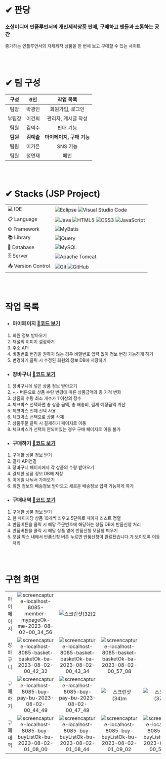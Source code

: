 # ✔ 판당
### 소셜미디어 인플루언서의 개인제작상품 판매, 구매하고 팬들과 소통하는 공간  
증가하는 인플루언서의 자체제작 상품을 한 번에 보고 구매할 수 있는 사이트
  
</br>
</br>

# ✔ 팀 구성 
| 구성  | 6인  |  작업 목록  |
| :---: | :---: | :---: |
| 팀장 | 박광인 | 회원가입, 로그인 |
| 부팀장 | 이건희 | 관리자, 게시글 작성 |
| 팀원 | 김덕수 | 판매 기능 |
| **팀원** | **김예슬** | **마이페이지, 구매 기능** |
| 팀원 | 이가은 | SNS 기능 |
| 팀원 | 정연재 | 메인 |  
  
</br>
</br>
  
# ✔ Stacks (JSP Project) 
|   |   |
| :--- | :--- |
| 💻 IDE | ![Eclipse](https://img.shields.io/badge/Eclipse-FE7A16.svg?style=for-the-badge&logo=Eclipse&logoColor=white)  ![Visual Studio Code](https://img.shields.io/badge/Visual%20Studio%20Code-0078d7.svg?style=for-the-badge&logo=visual-studio-code&logoColor=white)  |  
| 📋 Language | ![Java](https://img.shields.io/badge/java-%23ED8B00.svg?style=for-the-badge&logo=openjdk&logoColor=white) ![HTML5](https://img.shields.io/badge/html5-%23E34F26.svg?style=for-the-badge&logo=html5&logoColor=white) ![CSS3](https://img.shields.io/badge/css3-%231572B6.svg?style=for-the-badge&logo=css3&logoColor=white) ![JavaScript](https://img.shields.io/badge/javascript-%23323330.svg?style=for-the-badge&logo=javascript&logoColor=%23F7DF1E)  |
| ⚙️ Framework | ![MyBatis](https://img.shields.io/badge/MyBatis-000000?style=for-the-badge&logo={MyBatis}&logoColor={black}) |
| 📚 Library | ![jQuery](https://img.shields.io/badge/jquery-%230769AD.svg?style=for-the-badge&logo=jquery&logoColor=white) |
| 💾 Database | 	![MySQL](https://img.shields.io/badge/mysql-%2300f.svg?style=for-the-badge&logo=mysql&logoColor=white) |
| 🗄️ Server | ![Apache Tomcat](https://img.shields.io/badge/apache%20tomcat-%23F8DC75.svg?style=for-the-badge&logo=apache-tomcat&logoColor=black) |  
| 📤 Version Control | ![Git](https://img.shields.io/badge/git-%23F05033.svg?style=for-the-badge&logo=git&logoColor=white) ![GitHub](https://img.shields.io/badge/github-%23121011.svg?style=for-the-badge&logo=github&logoColor=white) |
  
</br>
</br>

# 작업 목록
  - ### 마이페이지 [🔗코드 보기](https://github.com/EllyKimHub/pandang/wiki/%F0%9F%99%8B%E2%80%8D%E2%99%82%EF%B8%8F-%EB%A7%88%EC%9D%B4%ED%8E%98%EC%9D%B4%EC%A7%80)
1. 회원 정보 받아오기
2. 채널의 이미지 설정하기
3. 주소 API
4. 비밀번호 변경을 원하지 않는 경우 비밀번호 입력 없이 정보 변경 가능하게 하기
5. 변경하기 클릭 시 수정된 회원의 정보 DB에 저장하기
  - ### 장바구니 [🔗코드 보기](https://github.com/EllyKimHub/pandang/wiki/%F0%9F%9B%92-%EC%9E%A5%EB%B0%94%EA%B5%AC%EB%8B%88)
1. 장바구니에 넣은 상품 정보 받아오기
2.  +,- 버튼으로 상품 수량 변경에 따른 상품금액과 총 가격 변화 
3. 상품의 수량 최소 개수가 1 이상의 정수
4.  체크박스 선택하면 총 상품 금액, 총 배송비, 결제 예정금액 계산
5.  체크박스 전체 선택 사용
6.  체크박스 선택으로 상품 삭제 
7.  상품주문 클릭 시 결제하기 페이지로 이동
8.  체크박스가 선택이 안되어있는 경우 구매 페이지로 이동 불가
  - ### 구매하기 [🔗코드 보기](https://github.com/EllyKimHub/pandang/wiki/%F0%9F%92%B3%EF%B8%8E-%EA%B5%AC%EB%A7%A4%ED%95%98%EA%B8%B0)
1. 구매할 상품 정보 받기
2.  결제 API연결
3. 장바구니 페이지에서 각 상품의 수량 받아오기
4. 결제한 상품 정보 DB에 저장
5.  이메일 나눠서 가져오기
6.  회원 정보의 배송정보 받아오고 새로운 배송정보 입력 가능하게 하기
  - ### 구매내역 [🔗코드 보기](https://github.com/EllyKimHub/pandang/wiki/%F0%9F%A7%BE-%EA%B5%AC%EB%A7%A4%EB%82%B4%EC%97%AD)
1. 구매한 상품 정보 받기
2. 한 페이지당 상품 10개씩 띄우고 5단위로 페이지 리스트 정렬
3. 반품버튼을 클릭 시 해당 주문번호에 해당하는 상품 DB에 반품신청 처리
4. 반품버튼을 클릭 시 해당 상품 옆에 반품신청 모달창 띄우기
5. 모달 박스 내에서 반품신청 버튼 누르면 반품신청이 완료됐습니다.가 보이도록 이동처리
  
</br>
</br>

# 구현 화면
|  |  |  |  |  |  |
| :---: | :---: | :---: | :---: | :---: | :---: |
| 마이페이지 | ![screencapture-localhost-8085-member-mypageOk-me-2023-08-02-00_34_56](https://github.com/EllyKimHub/pandang/assets/123884116/c760345e-1f2d-4730-b83b-1a71e4591232) | ![스크린샷(32)2](https://github.com/EllyKimHub/pandang/assets/123884116/4cb8303c-9576-419f-96f2-8b511f545cb7) |  |  |  |
| 장바구니 | ![screencapture-localhost-8085-basket-basketOk-ba-2023-08-02-00_42_32](https://github.com/EllyKimHub/pandang/assets/123884116/af304625-5dba-4756-99a0-efb63d15fb16) | ![screencapture-localhost-8085-basket-basketOk-ba-2023-08-02-00_43_34](https://github.com/EllyKimHub/pandang/assets/123884116/7bb3f1be-fc6d-46e5-8197-1f932d7e577a) | ![screencapture-localhost-8085-basket-basketOk-ba-2023-08-02-00_57_08](https://github.com/EllyKimHub/pandang/assets/123884116/48dc252e-612a-4ebf-b717-3fc0e1d84cd2)|  |
| 구매하기 | ![screencapture-localhost-8085-buy-pay-bu-2023-08-02-00_44_49](https://github.com/EllyKimHub/pandang/assets/123884116/6ea5c2ca-48cd-444b-8c94-0479c03be51c) | ![screencapture-localhost-8085-buy-pay-bu-2023-08-02-00_47_49](https://github.com/EllyKimHub/pandang/assets/123884116/80533b25-fba3-4fa8-a6fa-3e5c41d17f9e) | ![스크린샷(34)m](https://github.com/EllyKimHub/pandang/assets/123884116/f9e1eeab-3e1d-4d32-830a-309a8196d1fd) | ![스크린샷(37)m](https://github.com/EllyKimHub/pandang/assets/123884116/9384908d-e56e-4822-b0b0-a7866eb56385) | ![스크린샷(38)m](https://github.com/EllyKimHub/pandang/assets/123884116/610738b8-5a97-42ba-a981-3ba66652b62a) |
| 구매내역 | ![screencapture-localhost-8085-buy-buyListOk-bu-2023-08-02-01_08_00](https://github.com/EllyKimHub/pandang/assets/123884116/38b6c227-088e-4e68-afad-64c22d80d5ff) | ![screencapture-localhost-8085-buy-buyListOk-bu-2023-08-02-01_08_44](https://github.com/EllyKimHub/pandang/assets/123884116/650124b8-d138-4df3-a6fa-bea2f6187cd8) | ![screencapture-localhost-8085-buy-buyListOk-bu-2023-08-02-01_09_02](https://github.com/EllyKimHub/pandang/assets/123884116/185bac69-9e7d-49fa-b97d-83c26cde72fc) | ![screencapture-localhost-8085-buy-buyListOk-bu-2023-08-02-00_57_21](https://github.com/EllyKimHub/pandang/assets/123884116/8ec4cf27-f7d0-4520-a793-29c41b1efc35) |  |
